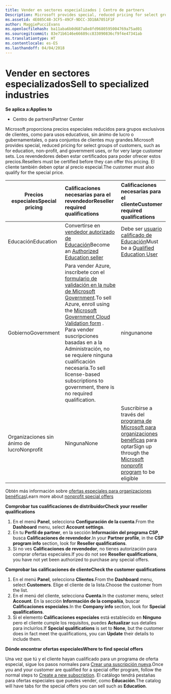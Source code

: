 ```yaml
---
title: Vender en sectores especializados | Centro de partners
Description: Microsoft provides special, reduced pricing for select groups of customers, such as for education, non-profit, and government uses, or for very large customer sets.
ms.assetid: 4E085C48-3CF5-49CF-9DCC-3D18A7051F1F
author: MaggiePucciEvans
ms.openlocfilehash: ba11aba6b0d687a8e8fd9680595004769a75ad01
ms.sourcegitcommit: 83e71b6146e66689cc833090836cf9f4e47341ab
ms.translationtype: HT
ms.contentlocale: es-ES
ms.lasthandoff: 04/04/2018
---
```

# <a name="sell-to-specialized-industries"></a><span data-ttu-id="e1c1e-102">Vender en sectores especializados</span><span class="sxs-lookup"><span data-stu-id="e1c1e-102">Sell to specialized industries</span></span>

**<span data-ttu-id="e1c1e-103">Se aplica a:</span><span class="sxs-lookup"><span data-stu-id="e1c1e-103">Applies to</span></span>**

-  <span data-ttu-id="e1c1e-104">Centro de partners</span><span class="sxs-lookup"><span data-stu-id="e1c1e-104">Partner Center</span></span>

<span data-ttu-id="e1c1e-105">Microsoft proporciona precios especiales reducidos para grupos exclusivos de clientes, como para usos educativos, sin ánimo de lucro o gubernamentales, o para conjuntos de clientes muy grandes.</span><span class="sxs-lookup"><span data-stu-id="e1c1e-105">Microsoft provides special, reduced pricing for select groups of customers, such as for education, non-profit, and government uses, or for very large customer sets.</span></span> <span data-ttu-id="e1c1e-106">Los revendedores deben estar certificados para poder ofrecer estos precios.</span><span class="sxs-lookup"><span data-stu-id="e1c1e-106">Resellers must be certified before they can offer this pricing.</span></span> <span data-ttu-id="e1c1e-107">El cliente también deben optar al precio especial.</span><span class="sxs-lookup"><span data-stu-id="e1c1e-107">The customer must also qualify for the special price.</span></span>

|**<span data-ttu-id="e1c1e-108">Precios especiales</span><span class="sxs-lookup"><span data-stu-id="e1c1e-108">Special pricing</span></span>**   |**<span data-ttu-id="e1c1e-109">Calificaciones necesarias para el revendedor</span><span class="sxs-lookup"><span data-stu-id="e1c1e-109">Reseller required qualifications</span></span>**   |**<span data-ttu-id="e1c1e-110">Calificaciones necesarias para el cliente</span><span class="sxs-lookup"><span data-stu-id="e1c1e-110">Customer required qualifications</span></span>**   |
|----------------------------|:---------------------------------|:------------------------------------------|
|<span data-ttu-id="e1c1e-111">Educación</span><span class="sxs-lookup"><span data-stu-id="e1c1e-111">Education</span></span>   |<span data-ttu-id="e1c1e-112">Convertirse en [vendedor autorizado de Educación](https://www.mepn.com/MEPN/AEPHome.aspx)</span><span class="sxs-lookup"><span data-stu-id="e1c1e-112">Become an [Authorized Education seller](https://www.mepn.com/MEPN/AEPHome.aspx)</span></span>   | <span data-ttu-id="e1c1e-113">Debe ser [usuario calificado de Educación](https://www.microsoft.com/Licensing/licensing-programs/licensing-for-industries.aspx#tab=2)</span><span class="sxs-lookup"><span data-stu-id="e1c1e-113">Must be a [Qualified Education User](https://www.microsoft.com/Licensing/licensing-programs/licensing-for-industries.aspx#tab=2)</span></span>   |
|<span data-ttu-id="e1c1e-114">Gobierno</span><span class="sxs-lookup"><span data-stu-id="e1c1e-114">Government</span></span>   |<span data-ttu-id="e1c1e-115">Para vender Azure, inscríbete con el [formulario de validación en la nube de Microsoft Government](http://azuregov.microsoft.com/csp).</span><span class="sxs-lookup"><span data-stu-id="e1c1e-115">To sell Azure, enroll using the [Microsoft Government Cloud Validation form](http://azuregov.microsoft.com/csp) .</span></span> <span data-ttu-id="e1c1e-116">Para vender suscripciones basadas en a la Administración, no se requiere ninguna cualificación necesaria.</span><span class="sxs-lookup"><span data-stu-id="e1c1e-116">To sell license-based subscriptions to government, there is no required qualification.</span></span>|   <span data-ttu-id="e1c1e-117">ninguna</span><span class="sxs-lookup"><span data-stu-id="e1c1e-117">none</span></span>|
|<span data-ttu-id="e1c1e-118">Organizaciones sin ánimo de lucro</span><span class="sxs-lookup"><span data-stu-id="e1c1e-118">Nonprofit</span></span>  |<span data-ttu-id="e1c1e-119">Ninguna</span><span class="sxs-lookup"><span data-stu-id="e1c1e-119">None</span></span>   |<span data-ttu-id="e1c1e-120">Suscribirse a través del [programa de Microsoft para organizaciones benéficas](https://nonprofit.microsoft.com/#/register) para optar</span><span class="sxs-lookup"><span data-stu-id="e1c1e-120">Sign up through the [Microsoft nonprofit program](https://nonprofit.microsoft.com/#/register) to be eligible</span></span>   |
<span data-ttu-id="e1c1e-121">Obtén más información sobre [ofertas especiales para organizaciones benéficas](https://assetsprod.microsoft.com/mpn/en-us/nonprofit-skus-in-csp-faq.pdf)</span><span class="sxs-lookup"><span data-stu-id="e1c1e-121">Learn more about [nonprofit special offers](https://assetsprod.microsoft.com/mpn/en-us/nonprofit-skus-in-csp-faq.pdf)</span></span>

**<span data-ttu-id="e1c1e-122">Comprobar tus cualificaciones de distribuidor</span><span class="sxs-lookup"><span data-stu-id="e1c1e-122">Check your reseller qualifications</span></span>**

1.  <span data-ttu-id="e1c1e-123">En el menú **Panel**, selecciona **Configuración de la cuenta**.</span><span class="sxs-lookup"><span data-stu-id="e1c1e-123">From the **Dashboard** menu, select **Account settings**.</span></span>
2.  <span data-ttu-id="e1c1e-124">En tu **Perfil de partner**, en la sección **Información del programa CSP**, busca **Calificaciones de revendedor**.</span><span class="sxs-lookup"><span data-stu-id="e1c1e-124">In your **Partner profile**, in the **CSP program info** section, look for **Reseller qualifications**.</span></span>
3.  <span data-ttu-id="e1c1e-125">Si no ves **Calificaciones de revendedor**, no tienes autorización para comprar ofertas especiales.</span><span class="sxs-lookup"><span data-stu-id="e1c1e-125">If you do not see **Reseller qualifications**, you have not yet been authorized to purchase any special offers.</span></span>

**<span data-ttu-id="e1c1e-126">Comprobar las calificaciones de cliente</span><span class="sxs-lookup"><span data-stu-id="e1c1e-126">Check the customer qualifications</span></span>**

1.  <span data-ttu-id="e1c1e-127">En el menú **Panel**, selecciona **Clientes**.</span><span class="sxs-lookup"><span data-stu-id="e1c1e-127">From the **Dashboard** menu, select **Customers**.</span></span> <span data-ttu-id="e1c1e-128">Elige el cliente de la lista.</span><span class="sxs-lookup"><span data-stu-id="e1c1e-128">Choose the customer from the list.</span></span>
2.  <span data-ttu-id="e1c1e-129">En el menú del cliente, selecciona **Cuenta**.</span><span class="sxs-lookup"><span data-stu-id="e1c1e-129">In the customer menu, select **Account**.</span></span> <span data-ttu-id="e1c1e-130">En la sección **Información de la compañía**, buscar **Calificaciones especiales**.</span><span class="sxs-lookup"><span data-stu-id="e1c1e-130">In the **Company info** section, look for **Special qualifications**.</span></span>
3.  <span data-ttu-id="e1c1e-131">Si el elemento **Calificaciones especiales** está establecido en **Ninguno** pero el cliente cumple los requisitos, puedes **Actualizar** sus detalles para incluirlos.</span><span class="sxs-lookup"><span data-stu-id="e1c1e-131">If **Special qualifications** is set to **None**, but the customer does in fact meet the qualifications, you can **Update** their details to include them.</span></span>

**<span data-ttu-id="e1c1e-132">Dónde encontrar ofertas especiales</span><span class="sxs-lookup"><span data-stu-id="e1c1e-132">Where to find special offers</span></span>**

<span data-ttu-id="e1c1e-133">Una vez que tú y el cliente hayan cualificado para un programa de oferta especial, sigue los pasos normales para [Crear una suscripción nueva](create-a-new-subscription.md).</span><span class="sxs-lookup"><span data-stu-id="e1c1e-133">Once you and your customer are qualified for a special offer program, follow the normal steps to [Create a new subscription](create-a-new-subscription.md).</span></span> <span data-ttu-id="e1c1e-134">El catálogo tendrá pestañas para ofertas especiales que puedes vender, como **Educación**.</span><span class="sxs-lookup"><span data-stu-id="e1c1e-134">The catalog will have tabs for the special offers you can sell such as **Education**.</span></span> 


 

 

 



